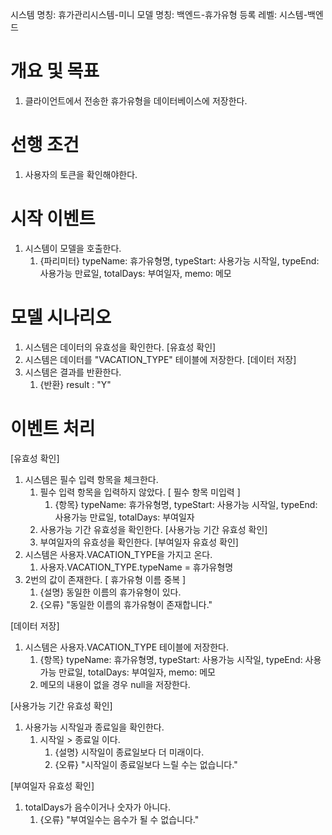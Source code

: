 시스템 명칭: 휴가관리시스템-미니
모델 명칭:  백엔드-휴가유형 등록
레벨: 시스템-백엔드

# 개요 및 목표
1. 클라이언트에서 전송한 휴가유형을 데이터베이스에 저장한다.

# 선행 조건
1. 사용자의 토큰을 확인해야한다.

# 시작 이벤트
1. 시스템이 모델을 호출한다.
	1. {파리미터} typeName: 휴가유형명, typeStart: 사용가능 시작일, typeEnd: 사용가능 만료일, totalDays: 부여일자, memo: 메모

# 모델 시나리오
1. 시스템은 데이터의 유효성을 확인한다. [유효성 확인]
2. 시스템은 데이터를 "VACATION_TYPE" 테이블에 저장한다. [데이터 저장]
3. 시스템은 결과를 반환한다.
	1. {반환} result : "Y"

# 이벤트 처리
[유효성 확인]
1. 시스템은 필수 입력 항목을 체크한다.
	1. 필수 입력 항목을 입력하지 않았다. [ 필수 항목 미입력 ]
		1. {항목} typeName: 휴가유형명, typeStart: 사용가능 시작일, typeEnd: 사용가능 만료일, totalDays: 부여일자
	2. 사용가능 기간 유효성을 확인한다. [사용가능 기간 유효성 확인]
	3. 부여일자의 유효성을 확인한다. [부여일자 유효성 확인]
2. 시스템은 사용자.VACATION_TYPE을 가지고 온다.
	1. 사용자.VACATION_TYPE.typeName = 휴가유형명
3. 2번의 값이 존재한다. [ 휴가유형 이름 중복 ]
	1. {설명} 동일한 이름의 휴가유형이 있다. 
	2. {오류} "동일한 이름의 휴가유형이 존재합니다."

[데이터 저장]
1. 시스템은 사용자.VACATION_TYPE 테이블에 저장한다.
	1. {항목} typeName: 휴가유형명, typeStart: 사용가능 시작일, typeEnd: 사용가능 만료일, totalDays: 부여일자, memo: 메모
	2. 메모의 내용이 없을 경우 null을 저장한다.

[사용가능 기간 유효성 확인]
1. 사용가능 시작일과 종료일을 확인한다.
	1. 시작일 > 종료일 이다.
		1. {설명} 시작일이 종료일보다 더 미래이다.
		2. {오류} "시작일이 종료일보다 느릴 수는 없습니다."

[부여일자 유효성 확인]
1. totalDays가 음수이거나 숫자가 아니다.
	1. {오류} "부여일수는 음수가 될 수 없습니다."
